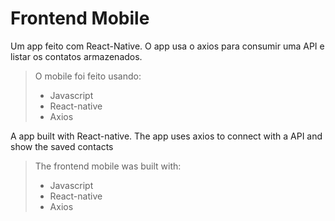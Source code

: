 # Frontend Mobile

Um app feito com React-Native. O app usa o axios para consumir uma API e listar os contatos armazenados. 

> O mobile foi feito usando:
>- Javascript
>- React-native
>- Axios

A app built with React-native. The app uses axios to connect with a API and show the saved contacts
> The frontend mobile was built with:
>- Javascript
>- React-native
>- Axios
